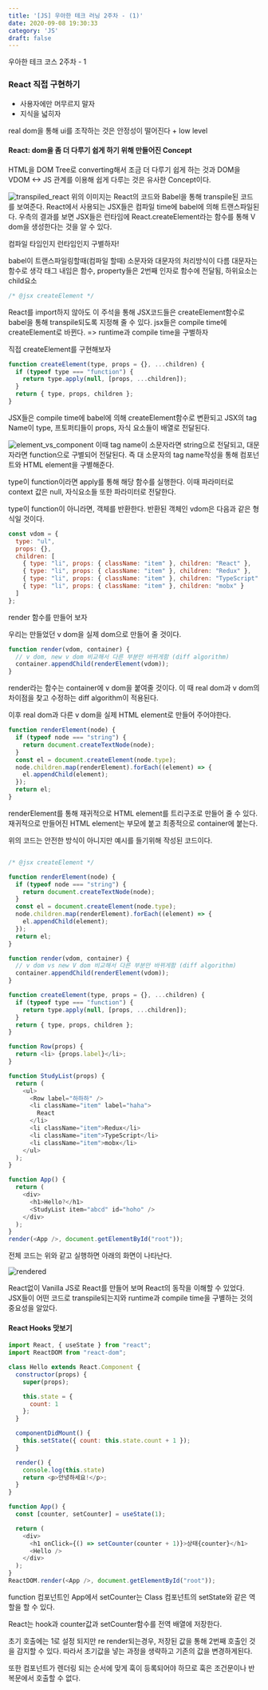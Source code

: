 ```yaml
---
title: '[JS] 우아한 테크 러닝 2주차 - (1)' 
date: 2020-09-08 19:30:33
category: 'JS'
draft: false
---
```


우아한 테크 코스 2주차 - 1

### React 직접 구현하기

- 사용자에만 머무르지 말자
- 지식을 넓히자

real dom을 통해 ui를 조작하는 것은 안정성이 떨어진다 + low level

#### React: dom을 좀 더 다루기 쉽게 하기 위해 만들어진 Concept

HTML을 DOM Tree로 converting해서 조금 더 다루기 쉽게 하는 것과
DOM을 VDOM <-> JS 관계를 이용해 쉽게 다루는 것은 유사한 Concept이다.


![transpiled_react](./image/transpiled_react.png)
위의 이미지는 React의 코드와 Babel을 통해 transpile된 코드를 보여준다.
React에서 사용되는 JSX들은 컴파일 time에 babel에 의해 트랜스파일된다.
우측의 결과를 보면 JSX들은 런타임에 React.createElement라는 함수를 통해 V dom을 생성한다는 것을 알 수 있다.

컴파일 타임인지 런타임인지 구별하자!

babel이 트랜스파일링할때(컴파일 할때) 소문자와 대문자의 처리방식이 다름
대문자는 함수로 생각 태그 내임은 함수, property들은 2번째 인자로 함수에 전달됨, 하위요소는 child요소

```js
/* @jsx createElement */


```
React를 import하지 않아도 이 주석을 통해 JSX코드들은 createElement함수로 babel을 통해 transpile되도록 지정해 줄 수 있다.
jsx들은 compile time에 createElement로 바뀐다.
=> runtime과 compile time을 구별하자

직접 createElement를 구현해보자

```js
function createElement(type, props = {}, ...children) {
  if (typeof type === "function") {
    return type.apply(null, [props, ...children]);
  }
  return { type, props, children };
}

```
JSX들은 compile time에 babel에 의해 createElement함수로 변환되고
JSX의 tag Name이 type, 프토퍼티들이 props, 자식 요소들이 배열로 전달된다.

![element_vs_component](./image/element_vs_component.png)
이때 tag name이 소문자라면 string으로 전달되고, 대문자라면 function으로 구별되어 전달된다. 즉 대 소문자의 tag name작성을 통해 컴포넌트와 HTML element을 구별해준다.

type이 function이라면 apply를 통해 해당 함수를 실행한다. 이때 파라미터로 context 값은 null, 자식요소들 또한 파라미터로 전달한다.

type이 function이 아니라면, 객체를 반환한다.
반환된 객체인 vdom은 다음과 같은 형식일 것이다.

```js
const vdom = {
  type: "ul",
  props: {},
  children: [
    { type: "li", props: { className: "item" }, children: "React" },
    { type: "li", props: { className: "item" }, children: "Redux" },
    { type: "li", props: { className: "item" }, children: "TypeScript" },
    { type: "li", props: { className: "item" }, children: "mobx" }
  ]
};

```


render 함수를 만들어 보자

우리는 만들었던 v dom을 실제 dom으로 만들어 줄 것이다.

```js
function render(vdom, container) {
  // v dom, new v dom 비교해서 다른 부분만 바뀌게함 (diff algorithm)
  container.appendChild(renderElement(vdom));
}
```
render라는 함수는 container에 v dom을 붙여줄 것이다.
이 때 real dom과 v dom의 차이점을 찾고 수정하는 diff algorithm이 적용된다.

이후 real dom과 다른 v dom을 실제 HTML element로 만들어 주어야한다.

```js
function renderElement(node) {
  if (typeof node === "string") {
    return document.createTextNode(node);
  }
  const el = document.createElement(node.type);
  node.children.map(renderElement).forEach((element) => {
    el.appendChild(element);
  });
  return el;
}
```
renderElement를 통해 재귀적으로 HTML element를 트리구조로 만들어 줄 수 있다.
재귀적으로 만들어진 HTML element는 부모에 붙고 최종적으로 container에 붙는다.

위의 코드는 안전한 방식이 아니지만 예시를 들기위해 작성된 코드이다.

```js

/* @jsx createElement */

function renderElement(node) {
  if (typeof node === "string") {
    return document.createTextNode(node);
  }
  const el = document.createElement(node.type);
  node.children.map(renderElement).forEach((element) => {
    el.appendChild(element);
  });
  return el;
}

function render(vdom, container) {
  // v dom vs new V dom 비교해서 다른 부분만 바뀌게함 (diff algorithm)
  container.appendChild(renderElement(vdom));
}

function createElement(type, props = {}, ...children) {
  if (typeof type === "function") {
    return type.apply(null, [props, ...children]);
  }
  return { type, props, children };
}

function Row(props) {
  return <li> {props.label}</li>;
}

function StudyList(props) {
  return (
    <ul>
      <Row label="하하하" />
      <li className="item" label="haha">
        React
      </li>
      <li className="item">Redux</li>
      <li className="item">TypeScript</li>
      <li className="item">mobx</li>
    </ul>
  );
}

function App() {
  return (
    <div>
      <h1>Hello?</h1>
      <StudyList item="abcd" id="hoho" />
    </div>
  );
}
render(<App />, document.getElementById("root"));
```
전체 코드는 위와 같고 실행하면 아래의 화면이 나타난다.

![rendered](./image/rendered.png)


React없이 Vanilla JS로 React를 만들어 보며 React의 동작을 이해할 수 있었다.
JSX들이 어떤 코드로 transpile되는지와 runtime과 compile time을 구별하는 것의 중요성을 알았다.


#### React Hooks 맛보기
```js
import React, { useState } from "react";
import ReactDOM from "react-dom";

class Hello extends React.Component {
  constructor(props) {
    super(props);

    this.state = {
      count: 1
    };
  }

  componentDidMount() {
    this.setState({ count: this.state.count + 1 });
  }

  render() {
    console.log(this.state)
    return <p>안녕하세요!</p>;
  }
}

function App() {
  const [counter, setCounter] = useState(1);

  return (
    <div>
      <h1 onClick={() => setCounter(counter + 1)}>상태{counter}</h1>
      <Hello />
    </div>
  );
}
ReactDOM.render(<App />, document.getElementById("root"));
```

function 컴포넌트인 App에서 setCounter는 Class 컴포넌트의 setState와 같은 역할을 할 수 있다.

React는 hook과 counter값과 setCounter함수를 전역 배열에 저장한다.

초기 호출에는 1로 설정 되지만 re render되는경우, 저장된 값을 통해 2번째 호출인 것을 감지할 수 있다.
따라서 초기값을 넣는 과정을 생략하고 기존의 값을 변경하게된다.

또한 컴포넌트가 렌더링 되는 순서에 맞게 훅이 등록되어야 하므로 훅은 조건문이나 반복문에서 호출할 수 없다.
